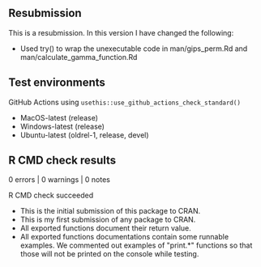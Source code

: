 ## Resubmission
This is a resubmission. In this version I have changed the following:

* Used try() to wrap the unexecutable code in man/gips_perm.Rd and man/calculate_gamma_function.Rd

## Test environments

GitHub Actions using `usethis::use_github_actions_check_standard()`

* MacOS-latest (release)
* Windows-latest (release)
* Ubuntu-latest (oldrel-1, release, devel)

## R CMD check results

0 errors | 0 warnings | 0 notes

R CMD check succeeded

* This is the initial submission of this package to CRAN.
* This is my first submission of any package to CRAN.
* All exported functions document their return value.
* All exported functions documentations contain some runnable examples. We commented out examples of "print.*" functions so that those will not be printed on the console while testing.
